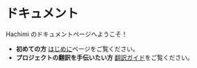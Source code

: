 # ドキュメント
Hachimi のドキュメントページへようこそ！

- **初めての方** [はじめに](/docs/hachimi/getting-started)ページをご覧ください。
- **プロジェクトの翻訳を手伝いたい方** [翻訳ガイド](/docs/translation-guide/welcome)をご覧ください。